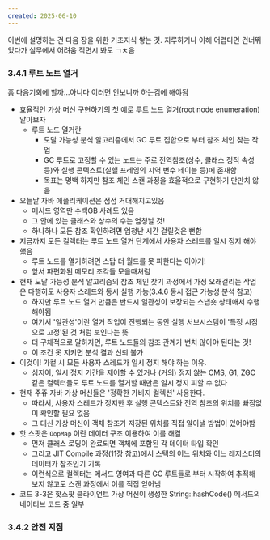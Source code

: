 ```yaml
---
created: 2025-06-10
---
```

이번에 설명하는 건 다음 장을 위한 기초지식 쌓는 것. 지루하거나 이해 어렵다면 건너뛰었다가 실무에서 어려움 직면시 봐도 ㄱㅊ음
### 3.4.1 루트 노트 열거
흠 다음기회에 할까...아니다 이러면 안보니까 하는김에 해야됨
- 효율적인 가상 머신 구현하기의 첫 예로 루트 노드 열거(root node enumeration) 알아보자
	- 루트 노드 열거란
		- 도달 가능성 분석 알고리즘에서 GC 루트 집합으로 부터 참조 체인 찾는 작업
		- GC 루트로 고정할 수 있는 노드는 주로 전역참조(상수, 클래스 정적 속성 등)와 실행 콘텍스트(실핼 프레임의 지역 변수 테이블 등)에 존재함
		- 목표는 명백 하지만 참조 체인 스캔 과정을 효율적으로 구현하기 만만치 않음
- 오늘날 자바 애플리케이션은 점점 거대해지고있음
	- 메서드 영역만 수백GB 사례도 있음
	- 그 안에 있는 클래스와 상수의 수는 엄청날 것! 
	- 하나하나 모든 참조 확인하려면 엄청난 시간 걸릴것은 뻔함
- 지금까지 모든 컬렉터는 루트 노드 열거 단계에서 사용자 스레드를 일시 정지 해야 했음
	- 루트 노드를 열거하려면 스탑 더 월드를 못 피한다는 이야기!
	- 앞서 파편화된 메모리 조각들 모을때처럼
- 현재 도달 가능성 분석 알고리즘의 참조 체인 찾기 과정에서 가정 오래걸리는 작업은 다행히도 사용자 스레드와 동시 실행 가능(3.4.6 동시 접근 가능성 분석 참고)
	- 하지만 루트 노드 열거 만큼은 반드시 일관성이 보장되는 스냅숏 상태애서 수행해야됨
	- 여기서 '일관성'이란 열거 작업이 진행되는 동안 실행 서브시스템이 '특정 시점으로 고정'된 것 처럼 보인다는 뜻
	- 더 구체적으로 말하자면, 루트 노드들의 참조 관계가 변치 않아야 된다는 것!
	- 이 조건 못 지키면 분석 결과 신뢰 불가
- 이것이! 가컬 시 모든 사용자 스레드가 일시 정지 해야 하는 이유.
	- 심지어, 일시 정지 기간을 제어할 수 있거나 (거의) 정지 않는 CMS, G1, ZGC 같은 컬렉터들도 루트 노드를 열거할 때만은 일시 정지 피할 수 없다
- 현재 주쥬 자바 가상 머신들은 '정확한 가비지 컬렉션' 사용한다.
	- 따라서, 사용자 스레드가 정지한 후 실행 콘텍스트와 전역 참조의 위치를 빠짐없이 확인할 필요 없음
	- 그 대신 가상 머신이 객체 참조가 저장된 위치를 직접 알아낼 방법이 있어야함
- 핫 스팟은 `OopMap` 이란 데이터 구조 이용하여 이를 해결
	- 먼저 클래스 로딩이 완료되면 객체에 포함된 각 데이터 타입 확인
	- 그리고 JIT Compile 과정(11장 참고)에서 스택의 어느 위치와 어느 레지스터의 데이터가 참조인기 기록
	- 이런식으로 컬렉터는 메서드 영여과 다른 GC 루트들로 부터 시작하여 추적해 보지 않고도 스캔 과정에서 이를 직접 얻어냄
- 코드 3-3은 핫스팟 클라이언트 가상 머신이 생성한 String::hashCode() 메서드의 네이티브 코드 중 일부
### 3.4.2 안전 지점
